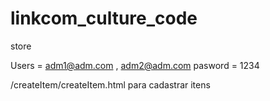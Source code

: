 # linkcom_culture_code
 store

 Users = adm1@adm.com , adm2@adm.com
 pasword = 1234

 /createItem/createItem.html para cadastrar itens
